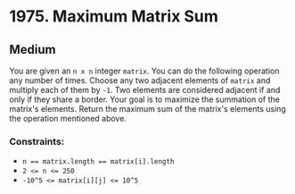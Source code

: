# 1975. Maximum Matrix Sum

## Medium

You are given an `n x n` integer `matrix`. You can do the following operation any number of times. Choose any two
adjacent elements of `matrix` and multiply each of them by `-1`. Two elements are considered adjacent if and only if
they share a border. Your goal is to maximize the summation of the matrix's elements. Return the maximum sum of the
matrix's elements using the operation mentioned above.

### Constraints:

- `n == matrix.length == matrix[i].length`
- `2 <= n <= 250`
- `-10^5 <= matrix[i][j] <= 10^5`
